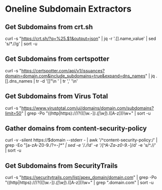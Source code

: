 # Oneline Subdomain Extractors

## Get Subdomains from crt.sh

curl -s "https://crt.sh/?q=%25.$1&output=json" | jq -r '.[].name_value' | sed 's/\*\.//g' | sort -u

## Get Subdomains from certspotter

curl -s "https://certspotter.com/api/v1/issuances?domain=domain.com&include_subdomains=true&expand=dns_names" | jq .[].dns_names | tr -d '[]"\n ' | tr ',' '\n'

## Get Subdomains from Virus Total

curl -s "https://www.virustotal.com/ui/domains/domain.com/subdomains?limit=50" | grep -Po "((http|https):\/\/)?(([\w.-]*)\.([\w]*)\.([A-z]))\w+" | sort -u

## Gather domains from content-security-policy

curl -v -silent https://$domain --stderr - | awk '/^content-security-policy:/' | grep -Eo "[a-zA-Z0-9./?=_-]*" |  sed -e '/\./!d' -e '/[^A-Za-z0-9._-]/d' -e 's/^\.//' | sort -u

## Get Subdomains from SecurityTrails

curl -s "https://securitytrails.com/list/apex_domain/domain.com" | grep -Po "((http|https):\/\/)?(([\w.-]*)\.([\w]*)\.([A-z]))\w+" | grep ".domain.com" | sort -u
